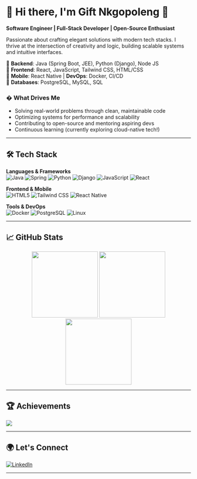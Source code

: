 # 💫 Hi there, I'm Gift Nkgopoleng 🚀

**Software Engineer | Full-Stack Developer | Open-Source Enthusiast**  

Passionate about crafting elegant solutions with modern tech stacks. I thrive at the intersection of creativity and logic, building scalable systems and intuitive interfaces.  

🔹 **Backend**: Java (Spring Boot, JEE), Python (Django), Node JS  
🔹 **Frontend**: React, JavaScript, Tailwind CSS, HTML/CSS  
🔸 **Mobile**: React Native | **DevOps**: Docker, CI/CD  
🔻 **Databases**: PostgreSQL, MySQL, SQL  

### � What Drives Me  
- Solving real-world problems through clean, maintainable code  
- Optimizing systems for performance and scalability  
- Contributing to open-source and mentoring aspiring devs  
- Continuous learning (currently exploring cloud-native tech!)  

---

## 🛠️ Tech Stack  

**Languages & Frameworks**  
![Java](https://img.shields.io/badge/java-%23ED8B00.svg?style=for-the-badge&logo=openjdk&logoColor=white)
![Spring](https://img.shields.io/badge/spring-%236DB33F.svg?style=for-the-badge&logo=spring&logoColor=white)
![Python](https://img.shields.io/badge/python-%233776AB.svg?style=for-the-badge&logo=python&logoColor=white)
![Django](https://img.shields.io/badge/django-%23092E20.svg?style=for-the-badge&logo=django&logoColor=white)
![JavaScript](https://img.shields.io/badge/javascript-%23323330.svg?style=for-the-badge&logo=javascript&logoColor=%23F7DF1E)
![React](https://img.shields.io/badge/react-%2320232a.svg?style=for-the-badge&logo=react&logoColor=%2361DAFB)

**Frontend & Mobile**  
![HTML5](https://img.shields.io/badge/html5-%23E34F26.svg?style=for-the-badge&logo=html5&logoColor=white)
![Tailwind CSS](https://img.shields.io/badge/tailwindcss-%2338B2AC.svg?style=for-the-badge&logo=tailwind-css&logoColor=white)
![React Native](https://img.shields.io/badge/react_native-%2320232a.svg?style=for-the-badge&logo=react&logoColor=%2361DAFB)

**Tools & DevOps**  
![Docker](https://img.shields.io/badge/docker-%230db7ed.svg?style=for-the-badge&logo=docker&logoColor=white)
![PostgreSQL](https://img.shields.io/badge/postgresql-%23316192.svg?style=for-the-badge&logo=postgresql&logoColor=white)
![Linux](https://img.shields.io/badge/linux-%23FCC624.svg?style=for-the-badge&logo=linux&logoColor=black)

---

## 📈 GitHub Stats  

<div align="center">
  <img height="180em" src="https://github-readme-stats.vercel.app/api?username=NkgopolengGift&show_icons=true&theme=tokyonight&hide_border=true&count_private=true" />
  <img height="180em" src="https://github-readme-stats.vercel.app/api/top-langs/?username=NkgopolengGift&layout=compact&theme=tokyonight&hide_border=true" />
  <img height="180em" src="https://github-readme-streak-stats.herokuapp.com/?user=NkgopolengGift&theme=tokyonight&hide_border=true" />
</div>

---

## 🏆 Achievements  
![](https://github-profile-trophy.vercel.app/?username=NkgopolengGift&theme=radical&no-frame=true&no-bg=true&margin-w=4&row=2)

---

## 🌍 Let's Connect  
[![LinkedIn](https://img.shields.io/badge/LinkedIn-Connect-%230077B5?style=for-the-badge&logo=linkedin)](https://linkedin.com/in/nkgopolenggift/)

---
